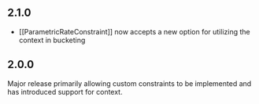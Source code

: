 ## 2.1.0

- [[ParametricRateConstraint]] now accepts a new option for utilizing the
  context in bucketing

## 2.0.0

Major release primarily allowing custom constraints to be implemented and has
introduced support for context.